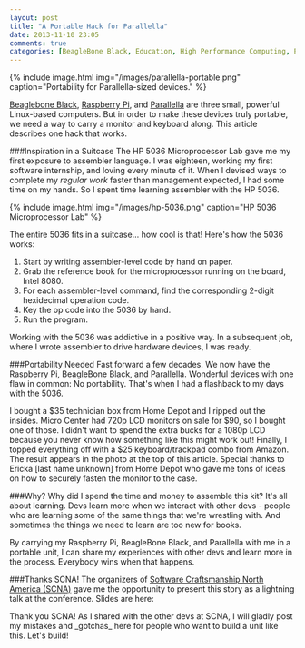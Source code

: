 ```yaml
---
layout: post
title: "A Portable Hack for Parallella"
date: 2013-11-10 23:05
comments: true
categories: [BeagleBone Black, Education, High Performance Computing, Parallella, Raspberry Pi]
---
```

{% include image.html img="/images/parallella-portable.png" caption="Portability for Parallella-sized devices." %} 

[Beaglebone Black](/blog/2013/05/22/beaglebone-black-running-ruby-on-rails/), [Raspberry Pi](/blog/2012/12/03/ruby-on-raspberry-pi/), and [Parallella](/blog/2013/06/22/preparing-for-parallella-64-cores-installing-go-on-mac-os-x/) are three small, powerful Linux-based computers. But in order to make these devices truly portable, we need a way to carry a monitor and keyboard along. This article describes one hack that works.

###Inspiration in a Suitcase
The HP 5036 Microprocessor Lab gave me my first exposure to assembler language. I was eighteen, working my first software internship, and loving every minute of it. When I devised ways to complete my _regular work_ faster than management expected, I had some time on my hands. So I spent time learning assembler with the HP 5036.
<!--more-->
{% include image.html img="/images/hp-5036.png" caption="HP 5036 Microprocessor Lab" %} 

The entire 5036 fits in a suitcase... how cool is that! Here's how the 5036 works:

1. Start by writing assembler-level code by hand on paper.
2. Grab the reference book for the microprocessor running on the
   board, Intel 8080.
3. For each assembler-level command, find the corresponding 2-digit
   hexidecimal operation code.
4. Key the op code into the 5036 by hand. 
5. Run the program.

Working with the 5036 was addictive in a positive way. In a subsequent job, where I wrote assembler to drive hardware devices, I was ready.

###Portability Needed
Fast forward a few decades. We now have the Raspberry Pi, BeagleBone Black, and Parallella. Wonderful devices with one flaw in common: No portability. That's when I had a flashback to my days with the 5036.

I bought a $35 technician box from Home Depot and I ripped out the insides. Micro Center had 720p LCD monitors on sale for $90, so I bought one of those. I didn't want to spend the extra bucks for a 1080p LCD because you never know how something like this might work out! Finally, I topped everything off with a $25 keyboard/trackpad combo from Amazon.  The result appears in the photo at the top of this article. Special thanks to Ericka [last name unknown] from Home Depot who gave me tons of ideas on how to securely fasten the monitor to the case.

###Why?
Why did I spend the time and money to assemble this kit? It's all about learning. Devs learn more when we interact with other devs - people who are learning some of the same things that we're wrestling with. And sometimes the things we need to learn are too new for books.

By carrying my Raspberry Pi, BeagleBone Black, and Parallella with me in a portable unit, I can share my experiences with other devs and learn more in the process. Everybody wins when that happens.

###Thanks SCNA!
The organizers of [Software Craftsmanship North America (SCNA)](http://scna.softwarecraftsmanship.org/) gave me the opportunity to present this story as a lightning talk at the conference. Slides are here:
<center><script async class="speakerdeck-embed" data-id="b3558fd02cac0131cfc62a9baba32394" data-ratio="1.29456384323641" src="//speakerdeck.com/assets/embed.js"></script></center>
Thank you SCNA! As I shared with the other devs at SCNA, I will gladly post my mistakes and _gotchas_ here for people who want to build a unit like this. Let's build!
